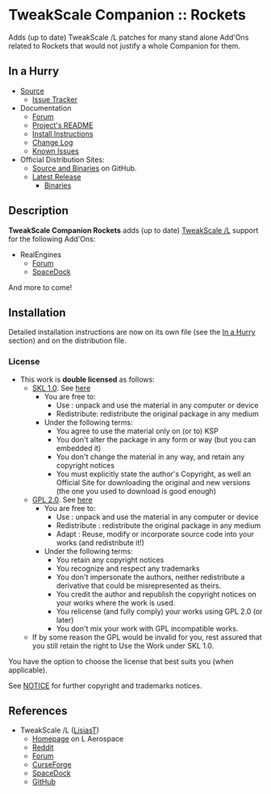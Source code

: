 # TweakScale Companion :: Rockets

Adds (up to date) TweakScale /L patches for many stand alone Add'Ons related to Rockets that would not justify a whole Companion for them.


## In a Hurry

* [Source](https://github.com/net-lisias-ksp/TweakScaleCompanion_Rockets)
	+ [Issue Tracker](https://github.com/net-lisias-ksp/TweakScaleCompanion_Rockets/issues)
* Documentation
	+ [Forum](https://forum.kerbalspaceprogram.com/index.php?/topic/192216-tweakscale-companion-program/)
	+ [Project's README](https://github.com/net-lisias-ksp/TweakScaleCompanion_Rockets/blob/master/README.md)
	+ [Install Instructions](https://github.com/net-lisias-ksp/TweakScaleCompanion_Rockets/blob/master/INSTALL.md)
	+ [Change Log](./CHANGE_LOG.md)
	+ [Known Issues](./KNOWN_ISSUES.md)
* Official Distribution Sites:
	+ [Source and Binaries](https://github.com/net-lisias-ksp/TweakScaleCompanion_Rockets) on GitHub.
	+ [Latest Release](https://github.com/net-lisias-ksp/TweakScaleCompanion_Rockets/releases)
		- [Binaries](https://github.com/net-lisias-ksp/TweakScaleCompanion_Rockets/Archive)


## Description

**TweakScale Companion Rockets** adds (up to date) [TweakScale /L](https://forum.kerbalspaceprogram.com/index.php?/topic/179030-*/) support for the following Add'Ons:

* RealEngines
	+ [Forum](https://forum.kerbalspaceprogram.com/index.php?/topic/154624-*/)
	+ [SpaceDock](https://spacedock.info/mod/1212/RealEngines)

And more to come!


## Installation

Detailed installation instructions are now on its own file (see the [In a Hurry](#in-a-hurry) section) and on the distribution file.

### License

* This work is **double licensed** as follows:
	+ [SKL 1.0](https://ksp.lisias.net/SKL-1_0.txt). See [here](./LICENSE.SKL-1_0)
		+ You are free to:
			- Use : unpack and use the material in any computer or device
			- Redistribute: redistribute the original package in any medium
		+ Under the following terms:
			- You agree to use the material only on (or to) KSP
			- You don't alter the package in any form or way (but you can embedded it)
			- You don't change the material in any way, and retain any copyright notices
			- You must explicitly state the author's Copyright, as well an Official Site for downloading the original and new versions (the one you used to download is good enough) 
	+ [GPL 2.0](https://www.gnu.org/licenses/gpl-2.0.txt). See [here](./LICENSE.GPL-2_0)
		+ You are free to:
			- Use : unpack and use the material in any computer or device
			- Redistribute : redistribute the original package in any medium
			- Adapt : Reuse, modify or incorporate source code into your works (and redistribute it!) 
		+ Under the following terms:
			- You retain any copyright notices
			- You recognize and respect any trademarks
			- You don't impersonate the authors, neither redistribute a derivative that could be misrepresented as theirs.
			- You credit the author and republish the copyright notices on your works where the work is used.
			- You relicense (and fully comply) your works using GPL 2.0 (or later)
			- You don't mix your work with GPL incompatible works.
	+ If by some reason the GPL would be invalid for you, rest assured that you still retain the right to Use the Work under SKL 1.0.

You have the option to choose the license that best suits you (when applicable).

See [NOTICE](./NOTICE) for further copyright and trademarks notices.


## References

* TweakScale /L ([LisiasT](https://forum.kerbalspaceprogram.com/index.php?/profile/187168-lisias/))
	+ [Homepage](http://ksp.lisias.net/add-ons/TweakScale) on L Aerospace
	+ [Reddit](https://www.reddit.com/r/TweakScale/)
	+ [Forum](https://forum.kerbalspaceprogram.com/index.php?/topic/179030-*/)
	+ [CurseForge](https://kerbal.curseforge.com/projects/tweakscale)
	+ [SpaceDock](https://spacedock.info/mod/127/TweakScale)
	+ [GitHub](https://github.com/net-lisias-ksp/TweakScale)
